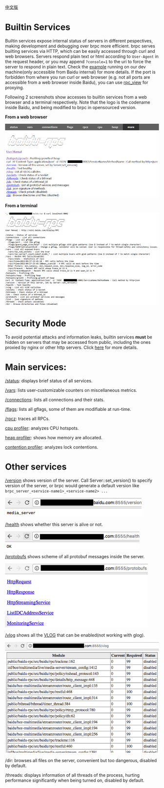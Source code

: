 [中文版](../cn/builtin_service.md)

# Builtin Services

Builtin services expose internal status of servers in different pespectives, making development and debugging over brpc more efficient. brpc serves builting services via HTTP, which can be easily accessed through curl and web browsers. Servers respond plain text or html according to `User-Agent` in the request header, or you may append `?console=1` to the uri to force the server to respond in plain text. Check the [example](http://brpc.baidu.com:8765/) running on our dev machine(only accessible from Baidu internal) for more details. If the port is forbidden from where you run curl or web browser (e.g. not all ports are accessible from a web browser inside Baidu), you can use [rpc_view](rpc_view.md) for proxying.

Following 2 screenshots show accesses to builtin services from a web browser and a terminal respectively.  Note that the logo is the codename inside Baidu, and being modified to brpc in opensourced version.

**From a web browser**

![img](../images/builtin_service_more.png)

**From a terminal**

![img](../images/builtin_service_from_console.png)

# Security Mode

To avoid potential attacks and information leaks, builtin services **must** be hidden on servers that may be accessed from public, including the ones proxied by nginx or other http servers. Click [here](server.md#security-mode) for more details.

# Main services:

[/status](status.md): displays brief status of all services.

[/vars](vars.md): lists user-customizable counters on miscellaneous metrics.

[/connections](../cn/connections.md): lists all connections and their stats.

[/flags](../cn/flags.md): lists all gflags, some of them are modifiable at run-time.

[/rpcz](../cn/rpcz.md): traces all RPCs.

[cpu profiler](../cn/cpu_profiler.md): analyzes CPU hotspots.

[heap profiler](../cn/heap_profiler.md): shows how memory are allocated.

[contention profiler](../cn/contention_profiler.md): analyzes lock contentions.

# Other services

[/version](http://brpc.baidu.com:8765/version) shows version of the server. Call Server::set_version() to specify version of the server, or brpc would generate a default version like `brpc_server_<service-name1>_<service-name2> ...`

![img](../images/version_service.png)

[/health](http://brpc.baidu.com:8765/health) shows whether this server is alive or not.

![img](../images/health_service.png)

[/protobufs](http://brpc.baidu.com:8765/protobufs) shows scheme of all protobuf messages inside the server.

![img](../images/protobufs_service.png)

[/vlog](http://brpc.baidu.com:8765/vlog) shows all the [VLOG](streaming_log.md#VLOG) that can be enabled(not working with glog).

![img](../images/vlog_service.png)

/dir: browses all files on the server, convenient but too dangerous, disabled by default.

/threads: displays information of all threads of the process, hurting performance significantly when being turned on, disabled by default.
